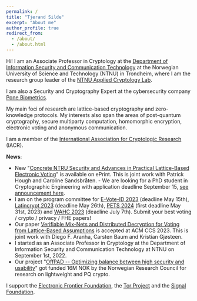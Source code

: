 ```yaml
---
permalink: /
title: "Tjerand Silde"
excerpt: "About me"
author_profile: true
redirect_from:
  - /about/
  - /about.html
---
```


Hi! I am an Associate Professor in Cryptology at the [Department of Information Security and Communication Technology](https://www.ntnu.edu/iik) at the Norwegian University of Science and Technology (NTNU) in Trondheim, where I am the research group leader of the [NTNU Applied Cryptology Lab](https://www.ntnu.edu/iik/nacl-lab).

I am also a Security and Cryptography Expert at the cybersecurity company [Pone Biometrics](https://ponebiometrics.com/the-team).

My main foci of research are lattice-based cryptography and zero-knowledge protocols. My interests also span the areas of post-quantum cryptography, secure multiparty computation, homomorphic encryption, electronic voting and anonymous communication.

I am a member of the [International Association for Cryptologic Research](https://iacr.org) (IACR).

**News**:

- New "[Concrete NTRU Security and Advances in Practical Lattice-Based Electronic Voting](https://eprint.iacr.org/2023/933)" is available on ePrint. This is joint work with Patrick Hough and Caroline Sandsbråten. - We are looking for a PhD student in Cryptographic Engineering with application deadline September 15, [see announcement here](https://www.jobbnorge.no/en/available-jobs/job/246480/phd-candidate-in-cryptography-engineering).
- I am on the program committee for [E-Vote-ID 2023](https://e-vote-id.org/call-for-papers-2023) (deadline May 15th), [Latincrypt 2023](https://www.espe.edu.ec/latincrypt) (deadline May 26th), [PETS 2024](https://www.petsymposium.org/cfp24.php) (first deadline May 31st, 2023) and [WAHC 2023](https://homomorphicencryption.org/workshops-wahc23) (deadline July 7th). Submit your best voting / crypto / privacy / FHE papers!
- Our paper [Verifiable Mix-Nets and Distributed Decryption for Voting from Lattice-Based Assumptions](https://eprint.iacr.org/2022/422.pdf) is accepted at ACM CCS 2023. This is joint work with Diego F. Aranha, Carsten Baum and Kristian Gjøsteen.
- I started as an Associate Professor in Cryptology at the Department of Information Security and Communication Technology at NTNU on September 1st, 2022.
- Our project "[OffPAD -- Optimizing balance between high security and usability](https://prosjektbanken.forskningsradet.no/en/project/FORISS/321619)" got funded 16M NOK by the Norwegian Research Council for research on lightweight and PQ crypto.

I support the [Electronic Frontier Foundation](https://supporters.eff.org/donate/join-eff-4), the [Tor Project](https://donate.torproject.org) and the [Signal Foundation](https://signal.org/donate).
